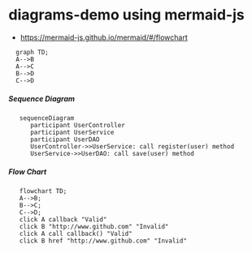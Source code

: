 # diagrams-demo using mermaid-js

* https://mermaid-js.github.io/mermaid/#/flowchart

```mermaid
  graph TD;
  A-->B
  A-->C
  B-->D
  C-->D
```


##### Sequence Diagram

```mermaid
   sequenceDiagram
      participant UserController
      participant UserService
      participant UserDAO
      UserController->>UserService: call register(user) method
      UserService->>UserDAO: call save(user) method
```

##### Flow Chart

```mermaid
   flowchart TD;
   A-->B;
   B-->C;
   C-->D;
   click A callback "Valid"
   click B "http://www.github.com" "Invalid"
   click A call callback() "Valid"
   click B href "http://www.github.com" "Invalid"
```
